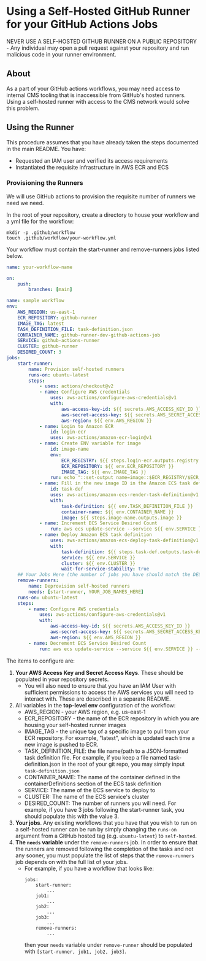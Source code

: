 # Using a Self-Hosted GitHub Runner for your GitHub Actions Jobs

NEVER USE A SELF-HOSTED GITHUB RUNNER ON A PUBLIC REPOSITORY - Any individual may open a pull request against your repository and run malicious code in your runner environment.

## About
As a part of your GitHub actions workflows, you may need access to internal CMS tooling that is inaccessible from GitHub's hosted runners. Using a self-hosted runner with access to the CMS network would solve this problem.

## Using the Runner
This procedure assumes that you have already taken the steps documented in the main README. You have:
- Requested an IAM user and verified its access requirements
- Instantiated the requisite infrastructure in AWS ECR and ECS

### Provisioning the Runners
We will use GitHub actions to provision the requisite number of runners we need we need.

In the root of your repository, create a directory to house your workflow and a yml file for the workflow:
```
mkdir -p .github/workflow
touch .github/workflow/your-workflow.yml
```

Your workflow must contain the start-runner and remove-runners jobs listed below.

```yaml
name: your-workflow-name

on:
	push:
		branches: [main]

name: sample workflow
env:
	AWS_REGION: us-east-1
	ECR_REPOSITORY: github-runner
	IMAGE_TAG: latest
	TASK_DEFINITION_FILE: task-definition.json
	CONTAINER_NAME: github-runner-dev-github-actions-job
	SERVICE: github-actions-runner
	CLUSTER: github-runner
	DESIRED_COUNT: 3
jobs:
	start-runner:
		name: Provision self-hosted runners
		runs-on: ubuntu-latest
		steps:
			- uses: actions/checkout@v2
			- name: Configure AWS credentials
				uses: aws-actions/configure-aws-credentials@v1
				with:
					aws-access-key-id: ${{ secrets.AWS_ACCESS_KEY_ID }}
					aws-secret-access-key: ${{ secrets.AWS_SECRET_ACCESS_KEY }}
					aws-region: ${{ env.AWS_REGION }}
			- name: Login to Amazon ECR
				id: login-ecr
				uses: aws-actions/amazon-ecr-login@v1
			- name: Create ENV variable for image
				id: image-name
				env:
					ECR_REGISTRY: ${{ steps.login-ecr.outputs.registry }}
					ECR_REPOSITORY: ${{ env.ECR_REPOSITORY }}
					IMAGE_TAG: ${{ env.IMAGE_TAG }}
				run: echo "::set-output name=image::$ECR_REGISTRY/$ECR_REPOSITORY:$IMAGE_TAG"
			- name: Fill in the new image ID in the Amazon ECS task definition
				id: task-def
				uses: aws-actions/amazon-ecs-render-task-definition@v1
				with:
					task-definition: ${{ env.TASK_DEFINITION_FILE }}
					container-name: ${{ env.CONTAINER_NAME }}
					image: ${{ steps.image-name.outputs.image }}
			- name: Increment ECS Service Desired Count
				run: aws ecs update-service --service ${{ env.SERVICE }} --cluster ${{ env.CLUSTER }} --desired-count ${{ env.DESIRED_COUNT }}
			- name: Deploy Amazon ECS task definition
				uses: aws-actions/amazon-ecs-deploy-task-definition@v1
				with:
					task-definition: ${{ steps.task-def.outputs.task-definition }}
					service: ${{ env.SERVICE }}
					cluster: ${{ env.CLUSTER }}
					wait-for-service-stability: true
	## Your Jobs Here (the number of jobs you have should match the DESIRED_COUNT variable)
	remove-runners:
		name: Deprovision self-hosted runners
		needs: [start-runner, YOUR_JOB_NAMES_HERE]
	runs-on: ubuntu-latest
	steps:
		- name: Configure AWS credentials
			uses: aws-actions/configure-aws-credentials@v1
			with:
				aws-access-key-id: ${{ secrets.AWS_ACCESS_KEY_ID }}
				aws-secret-access-key: ${{ secrets.AWS_SECRET_ACCESS_KEY }}
				aws-region: ${{ env.AWS_REGION }}
		- name: Decrement ECS Service Desired Count
			run: aws ecs update-service --service ${{ env.SERVICE }} --cluster ${{ env.CLUSTER }} --desired-count 0
```

The items to configure are:
1. **Your AWS Access Key and Secret Access Keys**. These should be populated in your repository secrets.
	- You will also need to ensure that you have an IAM User with sufficient permissions to access the AWS services you will need to interact with. These are described in a separate README.
2. All variables in the **top-level env** configuration of the workflow:
	- AWS_REGION - your AWS region, e.g. us-east-1
	- ECR_REPOSITORY - the name of the ECR repository in which you are housing your self-hosted runner images
	- IMAGE_TAG - the unique tag of a specific image to pull from your ECR repository. For example, "latest", which is updated each time a new image is pushed to ECR.
	- TASK_DEFINITION_FILE: the file name/path to a JSON-formatted task definition file. For example, if you keep a file named task-definition.json in the root of your git repo, you may simply input `task-definition.json`
	- CONTAINER_NAME: The name of the container defined in the containerDefinitions section of the ECS task definition
	- SERVICE: The name of the ECS service to deploy to
	- CLUSTER: The name of the ECS service's cluster
	- DESIRED_COUNT: The number of runners you will need. For example, if you have 3 jobs following the start-runner task, you should populate this with the value 3.
3. **Your jobs**. Any existing workflows that you have that you wish to run on a self-hosted runner can be run by simply changing the `runs-on` argument from a GitHub hosted tag (e.g. `ubuntu-latest`) to `self-hosted`.
4. **The `needs` variable** under the `remove-runners` job. In order to ensure that the runners are removed following the completion of the tasks and not any sooner, you must populate the list of steps that the `remove-runners` job depends on with the full list of your jobs.
	- For example, if you have a workflow that looks like:
		```
		jobs:
			start-runner:
				...
			job1:
				...
			job2:
				...
			job3:
				...
			remove-runners:
				...
		```
		then your `needs` variable under `remove-runner` should be populated with `[start-runner, job1, job2, job3]`.